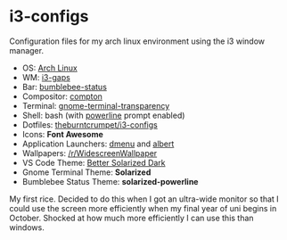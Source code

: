 # i3-configs
Configuration files for my arch linux environment using the i3 window manager.

- OS: [Arch Linux](https://www.archlinux.org/)
- WM: [i3-gaps](https://github.com/Airblader/i3)
- Bar: [bumblebee-status](https://github.com/tobi-wan-kenobi/bumblebee-status)
- Compositor: [compton](https://wiki.archlinux.org/index.php/Compton)
- Terminal: [gnome-terminal-transparency](https://aur.archlinux.org/packages/gnome-terminal-transparency/)
- Shell: bash (with [powerline](https://wiki.archlinux.org/index.php/Powerline) prompt enabled)
- Dotfiles: [theburntcrumpet/i3-configs](https://github.com/theburntcrumpet/i3-configs)
- Icons: **Font Awesome**
- Application Launchers: [dmenu](https://wiki.archlinux.org/index.php/dmenu) and [albert](https://albertlauncher.github.io/)
- Wallpapers: [/r/WidescreenWallpaper](https://www.reddit.com/r/WidescreenWallpaper/)
- VS Code Theme: [Better Solarized Dark](https://marketplace.visualstudio.com/items?itemName=ginfuru.ginfuru-better-solarized-dark-theme)
- Gnome Terminal Theme: **Solarized**
- Bumblebee Status Theme: **solarized-powerline**

My first rice. Decided to do this when I got an ultra-wide monitor so that I could use the screen more efficiently when my final year of uni begins in October. Shocked at how much more efficiently I can use this than windows.
